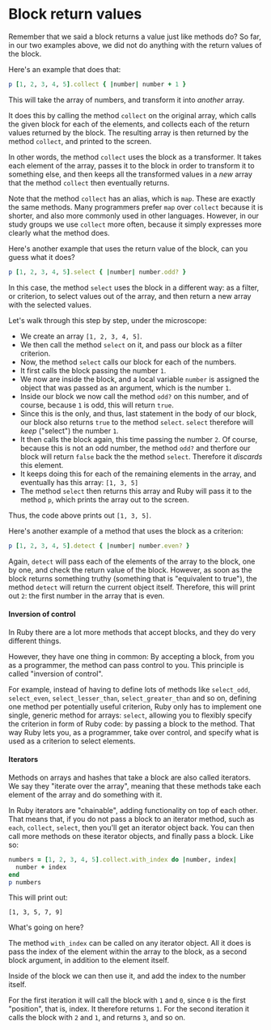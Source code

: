 # Block return values

Remember that we said a block returns a value just like methods do?  So far, in
our two examples above, we did not do anything with the return values of the
block.

Here's an example that does that:

```ruby
p [1, 2, 3, 4, 5].collect { |number| number + 1 }
```

This will take the array of numbers, and transform it into *another* array.

It does this by calling the method `collect` on the original array, which calls
the given block for each of the elements, and collects each of the return
values returned by the block. The resulting array is then returned by the
method `collect`, and printed to the screen.

In other words, the method `collect` uses the block as a transformer. It takes
each element of the array, passes it to the block in order to transform it
to something else, and then keeps all the transformed values in a *new* array
that the method `collect` then eventually returns.

Note that the method `collect` has an alias, which is `map`. These are exactly
the same methods. Many programmers prefer `map` over `collect` because it is
shorter, and also more commonly used in other languages. However, in our study
groups we use `collect` more often, because it simply expresses more clearly
what the method does.

Here's another example that uses the return value of the block, can you guess
what it does?

```ruby
p [1, 2, 3, 4, 5].select { |number| number.odd? }
```

In this case, the method `select` uses the block in a different way: as a
filter, or criterion, to select values out of the array, and then return a new
array with the selected values.

Let's walk through this step by step, under the microscope:

* We create an array `[1, 2, 3, 4, 5]`.
* We then call the method `select` on it, and pass our block as a filter
  criterion.
* Now, the method `select` calls our block for each of the numbers.
* It first calls the block passing the number `1`.
* We now are inside the block, and a local variable `number` is assigned the
  object that was passed as an argument, which is the number `1`.
* Inside our block we now call the method `odd?` on this number, and of course,
  because `1` is odd, this will return `true`.
* Since this is the only, and thus, last statement in the body of our block,
  our block also returns `true` to the method `select`. `select` therefore will
  *keep* ("select") the number `1`.
* It then calls the block again, this time passing the number `2`. Of course,
  because this is not an odd number, the method `odd?` and therfore our block
  will return `false` back the the method `select`. Therefore it *discards* this
  element.
* It keeps doing this for each of the remaining elements in the array, and
  eventually has this array: `[1, 3, 5]`
* The method `select` then returns this array and Ruby will pass it to the
  method `p`, which prints the array out to the screen.

Thus, the code above prints out `[1, 3, 5]`.

Here's another example of a method that uses the block as a criterion:

```ruby
p [1, 2, 3, 4, 5].detect { |number| number.even? }
```

Again, `detect` will pass each of the elements of the array to the block, one
by one, and check the return value of the block. However, as soon as the block
returns something truthy (something that is "equivalent to true"), the method
`detect` will return the current object itself. Therefore, this will print out
`2`: the first number in the array that is even.

#### Inversion of control

In Ruby there are a lot more methods that accept blocks, and they do very
different things.

However, they have one thing in common: By accepting a block, from
you as a programmer, the method can pass control to you. This principle is
called "inversion of control".

For example, instead of having to define lots of methods like `select_odd`,
`select_even`, `select_lesser_than`, `select_greater_than` and so on, defining
one method per potentially useful criterion, Ruby only has to implement one
single, generic method for arrays: `select`, allowing you to flexibly specify
the criterion in form of Ruby code: by passing a block to the
method. That way Ruby lets you, as a programmer, take over control, and specify
what is used as a criterion to select elements.

#### Iterators

Methods on arrays and hashes that take a block are also called iterators.
We say they "iterate over the array", meaning that these methods take each
element of the array and do something with it.

In Ruby iterators are "chainable", adding functionality on top of each other.
That means that, if you do not pass a block to an iterator method, such as
`each`, `collect`, `select`, then you'll get an iterator object back. You can
then call more methods on these iterator objects, and finally pass a block.
Like so:

```ruby
numbers = [1, 2, 3, 4, 5].collect.with_index do |number, index|
  number + index
end
p numbers
```

This will print out:

```
[1, 3, 5, 7, 9]
```

What's going on here?

The method `with_index` can be called on any iterator object. All it does is
pass the index of the element within the array to the block, as a second block
argument, in addition to the element itself.

Inside of the block we can then use it, and add the index to the number itself.

For the first iteration it will call the block with `1` and `0`, since `0` is
the first "position", that is, index. It therefore returns `1`. For the second
iteration it calls the block with `2` and `1`, and returns `3`, and so on.




